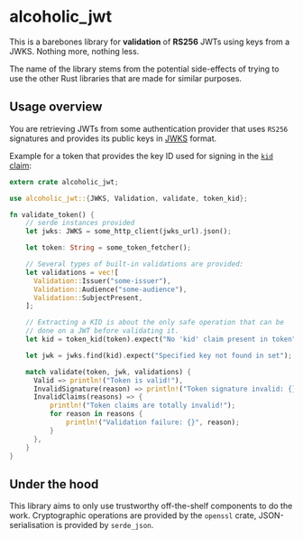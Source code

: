 alcoholic_jwt
=============

This is a barebones library for **validation** of **RS256** JWTs using
keys from a JWKS. Nothing more, nothing less.

The name of the library stems from the potential side-effects of
trying to use the other Rust libraries that are made for similar
purposes.

## Usage overview

You are retrieving JWTs from some authentication provider that uses
`RS256` signatures and provides its public keys in [JWKS][] format.

Example for a token that provides the key ID used for signing in the
[`kid` claim][]:

```rust
extern crate alcoholic_jwt;

use alcoholic_jwt::{JWKS, Validation, validate, token_kid};

fn validate_token() {
    // serde instances provided
    let jwks: JWKS = some_http_client(jwks_url).json();

    let token: String = some_token_fetcher();

    // Several types of built-in validations are provided:
    let validations = vec![
      Validation::Issuer("some-issuer"),
      Validation::Audience("some-audience"),
      Validation::SubjectPresent,
    ];

    // Extracting a KID is about the only safe operation that can be
    // done on a JWT before validating it.
    let kid = token_kid(token).expect("No 'kid' claim present in token");

    let jwk = jwks.find(kid).expect("Specified key not found in set");

    match validate(token, jwk, validations) {
      Valid => println!("Token is valid!"),
      InvalidSignature(reason) => println!("Token signature invalid: {}", reason),
      InvalidClaims(reasons) => {
          println!("Token claims are totally invalid!");
          for reason in reasons {
              println!("Validation failure: {}", reason);
          }
      },
    }
}
```

## Under the hood

This library aims to only use trustworthy off-the-shelf components to
do the work. Cryptographic operations are provided by the `openssl`
crate, JSON-serialisation is provided by `serde_json`.

[JWKS]: https://tools.ietf.org/html/rfc7517
[`kid` claim]: https://tools.ietf.org/html/rfc7515#section-4.1.4
